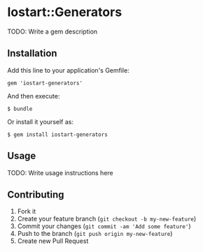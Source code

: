 # Iostart::Generators

TODO: Write a gem description

## Installation

Add this line to your application's Gemfile:

    gem 'iostart-generators'

And then execute:

    $ bundle

Or install it yourself as:

    $ gem install iostart-generators

## Usage

TODO: Write usage instructions here

## Contributing

1. Fork it
2. Create your feature branch (`git checkout -b my-new-feature`)
3. Commit your changes (`git commit -am 'Add some feature'`)
4. Push to the branch (`git push origin my-new-feature`)
5. Create new Pull Request
